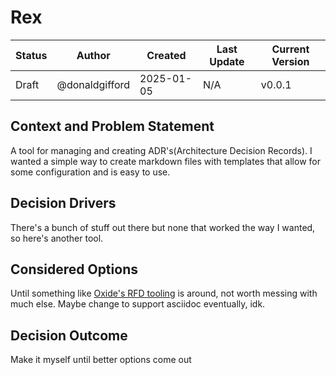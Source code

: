 # Rex

| Status | Author         | Created    | Last Update | Current Version |
| ------ | -------------- | ---------- | ----------- | --------------- |
| Draft  | @donaldgifford | 2025-01-05 | N/A         | v0.0.1          |

## Context and Problem Statement

A tool for managing and creating ADR's(Architecture Decision Records). I wanted
a simple way to create markdown files with templates that allow for some
configuration and is easy to use.

## Decision Drivers

There's a bunch of stuff out there but none that worked the way I wanted, so
here's another tool.

## Considered Options

Until something like
[Oxide's RFD tooling](https://github.com/oxidecomputer/rfd-site) is around, not
worth messing with much else. Maybe change to support asciidoc eventually, idk.

## Decision Outcome

Make it myself until better options come out
